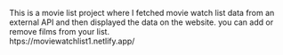 This is a movie list project where I fetched movie watch list data from an external API and then displayed the data on the website. you can add or remove films from your list.                                                 
                 htps://moviewatchlist1.netlify.app/      
 
